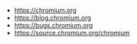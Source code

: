 - <a href="https://chromium.org" target="_blank">https://chromium.org</a>
- <a href="https://blog.chromium.org" target="_blank">https://blog.chromium.org</a>
- <a href="https://bugs.chromium.org" target="_blank">https://bugs.chromium.org</a>
- <a href="https://source.chromium.org/chromium" target="_blank">https://source.chromium.org/chromium</a>

